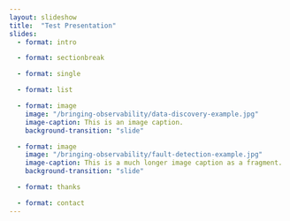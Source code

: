 ```yaml
---
layout: slideshow
title:  "Test Presentation"
slides:
  - format: intro

  - format: sectionbreak

  - format: single

  - format: list

  - format: image
    image: "/bringing-observability/data-discovery-example.jpg"
    image-caption: This is an image caption.
    background-transition: "slide"

  - format: image
    image: "/bringing-observability/fault-detection-example.jpg"
    image-caption: This is a much longer image caption as a fragment.
    background-transition: "slide"

  - format: thanks

  - format: contact
---
```

